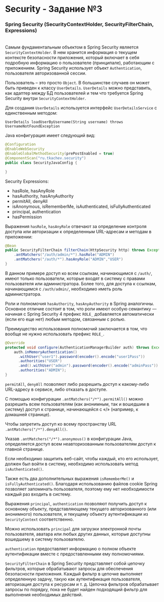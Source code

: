 # Security - Задание №3

### Spring Security (SecurityContextHolder, SecurityFilterChain, Expressions)<br/><br/>

Самым фундаментальным объектом в Spring Security является `SecurityContextHolder`. 
В нем хранится информация о текущем контексте безопасности приложения, 
который включает в себя подробную информацию о пользователе (принципале), 
работающим с приложением. Spring Security использует объект `Authentication`, 
пользователя авторизованной сессии.

Пользователь – это просто `Object`. В большинстве случаев он может быть
приведен к классу `UserDetails`. `UserDetails` можно представить, 
как адаптер между БД пользователей и тем что требуется Spring Security 
внутри `SecurityContextHolder`.

Для создания `UserDetails` используется интерфейс `UserDetailsService` с единственным методом:

`UserDetails loadUserByUsername(String username) throws UsernameNotFoundException`

Java конфигурация имеет следующий вид:

```java
@Configuration
@EnableWebSecurity
@EnableGlobalMethodSecurity(prePostEnabled = true)
@ComponentScan("ru.tkachev.security")
public class SecurityJavaConfig {
    
}
```

Security Expressions:
* hasRole, hasAnyRole
* hasAuthority, hasAnyAuthority
* permitAll, denyAll
* isAnonymous, isRememberMe, isAuthenticated, isFullyAuthenticated 
* principal, authentication 
* hasPermission

Выражения `hasRole`, `hasAnyRole` отвечают за определение контроля доступа или 
авторизации к определенным URL-адресам и методам в приложении:

```java
@Bean
public SecurityFilterChain filterChain(HttpSecurity http) throws Exception {
    .antMatchers("/auth/admin/*").hasRole("ADMIN")
    .antMatchers("/auth/*").hasAnyRole("ADMIN","USER")
}
```

В данном примере доступ ко всем ссылкам, начинающимся с `/auth/`, имеют только пользователи, 
которые входят в систему с правами пользователя или администратора. 
Более того, для доступа к ссылкам, начинающимся с `/auth/admin/`, необходимо 
иметь роль администратора.

Роли и полномочия `hasAuthority`, `hasAnyAuthority` в Spring аналогичны. Основное 
отличие состоит в том, что роли имеют особую семантику — начиная с Spring Security 4 
префикс `ROLE_` добавляется автоматически (если его еще нет) любым методом, связанным с ролью.

Преимущество использования полномочий заключается в том, что вообще не нужно 
использовать префикс `ROLE_`.

```java
@Override
protected void configure(AuthenticationManagerBuilder auth) throws Exception {
    auth.inMemoryAuthentication()
      .withUser("user1").password(encoder().encode("user1Pass"))
      .authorities("USER")
      .and().withUser("admin").password(encoder().encode("adminPass"))
      .authorities("ADMIN");
}
```

`permitAll`, `denyAll` позволяют либо разрешить доступ к какому-либо URL-адресу 
в сервисе, либо отказать в доступе.

С помощью конфигурации `.antMatchers("/*").permitAll()` можно разрешить всем 
пользователям (как анонимным, так и вошедшим в систему) доступ к странице, 
начинающейся с «/» (например, к домашней странице).

Чтобы запретить доступ ко всему пространству URL `.antMatchers("/*").denyAll()`.

Указав `.antMatchers("/*").anonymous()` в конфигурации Java, определяется доступ 
всем неавторизованным пользователям доступ к главной странице.

Если необходимо защитить веб-сайт, чтобы каждый, кто его использует, 
должен был войти в систему, необходимо использовать метод `isAuthenticated()`.

Также есть два дополнительных выражения `isRememberMe()` и `isFullyAuthenticated()`. 
Благодаря использованию файлов cookie Spring позволяет запоминать пользователя, 
поэтому ему нет необходимости каждый раз входить в систему.

Выражения `principal`, `authentication` позволяют получить доступ к основному объекту, 
представляющему текущего авторизованного (или анонимного) пользователя, 
и текущему объекту аутентификации из `SecurityContext` соответственно.

Можно использовать `principal` для загрузки электронной почты пользователя, 
аватара или любых других данных, которые доступны вошедшему в систему пользователю.

`authentication` предоставляет информацию о полном объекте аутентификации вместе 
с предоставленными ему полномочиями.

`SecurityFilterChain` в Spring Security представляет собой цепочку фильтров, 
которые обрабатывают запросы для обеспечения безопасности приложения. 
Каждый фильтр в цепочке выполняет определенную задачу, такую как аутентификация 
пользователя, авторизация доступа к ресурсам и т. д. Цепочка фильтров обрабатывает 
запросы по порядку, пока не будет найден подходящий фильтр 
для выполнения необходимых действий.
